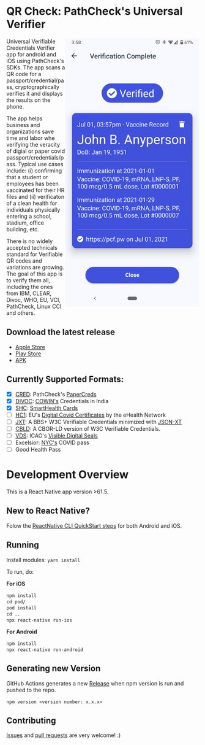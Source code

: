 # QR Check: PathCheck's Universal Verifier

<img align="right" src="./docs/shc_walkthrough/3.%20Scan%20Results.png" data-canonical-src="./docs/shc_walkthrough/3.%20Scan%20Results.png" width="350px"/>

Universal Verifiable Credentials Verifier app for android and iOS using PathCheck's SDKs. The app scans a QR code for a passport/credential/pass, cryptographically verifies it and displays the results on the phone. 

The app helps business and organizations save time and labor whe verifying the veracity of digial or paper covid passport/credentials/pass. Typical use cases include: (i) confirming that a student or employees has been vaccinated for their HR files and (ii) verificaton of a clean health for individuals physically entering a school, stadium, office building, etc.

There is no widely accepted technicals standard for Verifiable QR codes and variations are growing. The goal of this app is to verify them all, including the ones from IBM, CLEAR, Divoc, WHO, EU, VCI, PathCheck, Linux CCI and others.

## Download the latest release

- [Apple Store](https://apps.apple.com/us/app/pathcheck-qr-check/id1567077398)
- [Play Store](https://play.google.com/store/apps/details?id=org.pathcheck.universalverifier)
- [APK](https://github.com/vitorpamplona/vaccine-certificate-tracking-app/releases)

## Currently Supported Formats: 

- [x] [CRED](https://github.com/Path-Check/cred-sdk.js): PathCheck's [PaperCreds](https://github.com/Path-Check/paper-cred)
- [x] [DIVOC](https://github.com/Path-Check/divoc-sdk.js): [COWIN's](https://www.cowin.gov.in/) Credentials in India
- [x] [SHC](https://github.com/Path-Check/shc-sdk.js): [SmartHealth Cards](https://smarthealth.cards/)
- [ ] [HC1](https://github.com/Path-Check/dcc-sdk.js): EU's [Digital Covid Certificates](https://ec.europa.eu/info/live-work-travel-eu/coronavirus-response/safe-covid-19-vaccines-europeans/eu-digital-covid-certificate_en) by the eHealth Network
- [ ] [JXT](https://github.com/Path-Check/bbs-jxt-sdk.js): A BBS+ W3C Verifiable Credentials minimized with [JSON-XT](https://jsonxt.io/)
- [ ] [CBLD](https://github.com/Path-Check/bbs-cbld-sdk.js): A CBOR-LD version of W3C Verifiable Credentials. 
- [ ] [VDS](https://github.com/Path-Check/vds-sdk.js): ICAO's [Visible Digital Seals](https://www.icao.int/Security/FAL/TRIP/Documents/TR%20-%20Visible%20Digital%20Seals%20for%20Non-Electronic%20Documents%20V1.31.pdf)
- [ ] Excelsior: [NYC's](https://covid19vaccine.health.ny.gov/excelsior-pass) COVID pass
- [ ] Good Health Pass

# Development Overview

This is a React Native app version >61.5. 

## New to React Native? 

Folow the [ReactNative CLI QuickStart steps](https://reactnative.dev/docs/environment-setup) for both Android and iOS.

## Running

Install modules:
`yarn install`

To run, do:

**For iOS**

```
npm install
cd pod/
pod install
cd ..
npx react-native run-ios 
```

**For Android**

```
npm install
npx react-native run-android
```

## Generating new Version

GitHub Actions generates a new [Release](https://github.com/vitorpamplona/vaccine-certificate-tracking-app/releases) when npm version is run and pushed to the repo.

```
npm version <version number: x.x.x>
```

## Contributing

[Issues](https://github.com/Path-Check/healthpassport-provider-reader-app/issues) and [pull requests](https://github.com/Path-Check/healthpassport-provider-reader-app/pulls) are very welcome! :)
